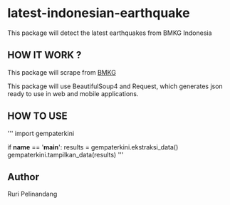 # latest-indonesian-earthquake
This package will detect the latest earthquakes from BMKG Indonesia

## HOW IT WORK ?
This package will scrape from [BMKG](https://www.bmkg.go.id)

This package will use BeautifulSoup4 and Request, which generates json ready to use in web and mobile applications.

## HOW TO USE
'''
import gempaterkini

if __name__ == '__main__':
    results = gempaterkini.ekstraksi_data()
    gempaterkini.tampilkan_data(results)
'''

## Author
Ruri Pelinandang